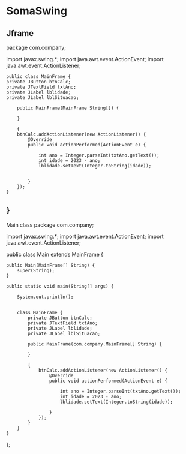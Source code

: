 # SomaSwing
Jframe
---------------------------------------------------------------------
package com.company;

import javax.swing.*;
import java.awt.event.ActionEvent;
import java.awt.event.ActionListener;

    public class MainFrame {
    private JButton btnCalc;
    private JTextField txtAno;
    private JLabel lblidade;
    private JLabel lblSituacao;

        public MainFrame(MainFrame String[]) {

        }

        {
        btnCalc.addActionListener(new ActionListener() {
            @Override
            public void actionPerformed(ActionEvent e) {

                int ano = Integer.parseInt(txtAno.getText());
                int idade = 2023 - ano;
                lblidade.setText(Integer.toString(idade));


            }
        });
    }
}
---------------------------------------------------------------------
Main class 
package com.company;

import javax.swing.*;
import java.awt.event.ActionEvent;
import java.awt.event.ActionListener;

public class Main extends MainFrame {

    public Main(MainFrame[] String) {
        super(String);
    }

    public static void main(String[] args) {

        System.out.println();


        class MainFrame {
            private JButton btnCalc;
            private JTextField txtAno;
            private JLabel lblidade;
            private JLabel lblSituacao;

            public MainFrame(com.company.MainFrame[] String) {

            }

            {
                btnCalc.addActionListener(new ActionListener() {
                    @Override
                    public void actionPerformed(ActionEvent e) {

                        int ano = Integer.parseInt(txtAno.getText());
                        int idade = 2023 - ano;
                        lblidade.setText(Integer.toString(idade));

                    }
                });
            }
        }
    }
};
